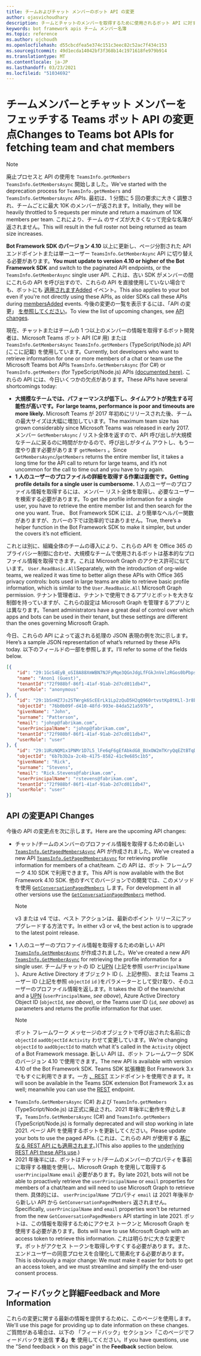 ```yaml
---
title: チームおよびチャット メンバーのボット API の変更
author: ojasvichoudhary
description: チームとチャットのメンバーを取得するために使用されるボット API に対する今後の変更と進行中の変更について説明します。
keywords: bot framework apis チーム メンバー名簿
ms.topic: reference
ms.author: ojchoudh
ms.openlocfilehash: d55cbcdfea5e374c151c3eec82c52ac7f434c153
ms.sourcegitcommit: 49d1ecda14042bf3f368b14c1971618fe979b914
ms.translationtype: MT
ms.contentlocale: ja-JP
ms.lasthandoff: 03/23/2021
ms.locfileid: "51034692"
---
```

# <a name="changes-to-teams-bot-apis-for-fetching-team-and-chat-members"></a><span data-ttu-id="0084e-104">チームメンバーとチャット メンバーをフェッチする Teams ボット API の変更点</span><span class="sxs-lookup"><span data-stu-id="0084e-104">Changes to Teams bot APIs for fetching team and chat members</span></span>

>[!NOTE]
> <span data-ttu-id="0084e-105">廃止プロセスと API の使用を `TeamsInfo.getMembers` `TeamsInfo.GetMembersAsync` 開始しました。</span><span class="sxs-lookup"><span data-stu-id="0084e-105">We've started with the deprecation process for `TeamsInfo.getMembers` and `TeamsInfo.GetMembersAsync` APIs.</span></span> <span data-ttu-id="0084e-106">最初は、1 分間に 5 回の要求に大きく調整され、チームごとに最大 10K のメンバーが返されます。</span><span class="sxs-lookup"><span data-stu-id="0084e-106">Initially, they will be heavily throttled to 5 requests per minute and return a maximum of 10K members per team.</span></span> <span data-ttu-id="0084e-107">これにより、チーム のサイズが大きくなって完全な名簿が返されません。</span><span class="sxs-lookup"><span data-stu-id="0084e-107">This will result in the full roster not being returned as team size increases.</span></span> 
> 
> <span data-ttu-id="0084e-108">**Bot Framework SDK のバージョン 4.10** 以上に更新し、ページ分割された API エンドポイントまたは単一ユーザー `TeamsInfo.GetMemberAsync` API に切り替える必要があります。</span><span class="sxs-lookup"><span data-stu-id="0084e-108">**You must update to version 4.10 or higher of the Bot Framework SDK** and switch to the paginated API endpoints, or the `TeamsInfo.GetMemberAsync` single user API.</span></span> <span data-ttu-id="0084e-109">これは、古い SDK がメンバーの間にこれらの API を呼び出すので、これらの API を直接使用していない場合でも、ボットにも [適用されますAdded](../bots/how-to/conversations/subscribe-to-conversation-events.md#team-members-added) イベント。</span><span class="sxs-lookup"><span data-stu-id="0084e-109">This also applies to your bot even if you're not directly using these APIs, as older SDKs call these APIs during [membersAdded](../bots/how-to/conversations/subscribe-to-conversation-events.md#team-members-added) events.</span></span> <span data-ttu-id="0084e-110">今後の変更の一覧を表示するには、「API の変更」 [を参照してください](team-chat-member-api-changes.md#api-changes)。</span><span class="sxs-lookup"><span data-stu-id="0084e-110">To view the list of upcoming changes, see [API changes](team-chat-member-api-changes.md#api-changes).</span></span> 

<span data-ttu-id="0084e-111">現在、チャットまたはチームの 1 つ以上のメンバーの情報を取得するボット開発者は、Microsoft Teams ボット API (C# 用) または `TeamsInfo.GetMembersAsync` `TeamsInfo.getMembers` (TypeScript/Node.js) API [(](../bots/how-to/get-teams-context.md#fetching-the-roster-or-user-profile)ここに記載) を使用しています。</span><span class="sxs-lookup"><span data-stu-id="0084e-111">Currently, bot developers who want to retrieve information for one or more members of a chat or team use the Microsoft Teams bot APIs `TeamsInfo.GetMembersAsync` (for C#) or `TeamsInfo.getMembers` (for TypeScript/Node.js) APIs [(documented here)](../bots/how-to/get-teams-context.md#fetching-the-roster-or-user-profile).</span></span> <span data-ttu-id="0084e-112">これらの API には、今日いくつかの欠点があります。</span><span class="sxs-lookup"><span data-stu-id="0084e-112">These APIs have several shortcomings today:</span></span>

* <span data-ttu-id="0084e-113">**大規模なチームでは、パフォーマンスが低下し、タイムアウトが発生する可能性が高いです。**</span><span class="sxs-lookup"><span data-stu-id="0084e-113">**For large teams, performance is poor and timeouts are more likely.**</span></span> <span data-ttu-id="0084e-114">Microsoft Teams が 2017 年初めにリリースされた後、チームの最大サイズは大幅に増加しています。</span><span class="sxs-lookup"><span data-stu-id="0084e-114">The maximum team size has grown considerably since Microsoft Teams was released in early 2017.</span></span> <span data-ttu-id="0084e-115">メンバー `GetMembersAsync` / リスト全体を返すので、API 呼び出しが大規模なチームに戻るのに時間がかかるので、呼び出しがタイム アウトし、もう一度やり直す必要があります `getMembers` 。</span><span class="sxs-lookup"><span data-stu-id="0084e-115">Since `GetMembersAsync`/`getMembers` returns the entire member list, it takes a long time for the API call to return for large teams, and it’s not uncommon for the call to time out and you have to try again.</span></span>
* <span data-ttu-id="0084e-116">**1 人のユーザーのプロファイルの詳細を取得する作業は面倒です。**</span><span class="sxs-lookup"><span data-stu-id="0084e-116">**Getting profile details for a single user is cumbersome.**</span></span> <span data-ttu-id="0084e-117">1 人のユーザーのプロファイル情報を取得するには、メンバー リスト全体を取得し、必要なユーザーを検索する必要があります。</span><span class="sxs-lookup"><span data-stu-id="0084e-117">To get the profile information for a single user, you have to retrieve the entire member list and then search for the one you want.</span></span> <span data-ttu-id="0084e-118">True、 Bot Framework SDK には、より簡単なヘルパー関数がありますが、カバーの下では効率的ではありません。</span><span class="sxs-lookup"><span data-stu-id="0084e-118">True, there’s a helper function in the Bot Framework SDK to make it simpler, but under the covers it’s not efficient.</span></span>

<span data-ttu-id="0084e-119">これとは別に、組織全体のチームの導入により、これらの API を Office 365 のプライバシー制御に合わせ、大規模なチームで使用されるボットは基本的なプロファイル情報を取得できます。これは Microsoft Graph のアクセス許可に似ています。 `User.ReadBasic.All`</span><span class="sxs-lookup"><span data-stu-id="0084e-119">Separately, with the introduction of org-wide teams, we realized it was time to better align these APIs with Office 365 privacy controls: bots used in large teams are able to retrieve basic profile information, which is similar to the `User.ReadBasic.All` Microsoft Graph permission.</span></span> <span data-ttu-id="0084e-120">テナント管理者は、テナントで使用できるアプリとボットを大きな制御を持っていますが、これらの設定は Microsoft Graph を管理するアプリとは異なります。</span><span class="sxs-lookup"><span data-stu-id="0084e-120">Tenant administrators have a great deal of control over which apps and bots can be used in their tenant, but these settings are different than the ones governing Microsoft Graph.</span></span>

<span data-ttu-id="0084e-121">今日、これらの API によって返される処理の JSON 表現の例を次に示します。</span><span class="sxs-lookup"><span data-stu-id="0084e-121">Here’s a sample JSON representation of what’s returned by these APIs today.</span></span> <span data-ttu-id="0084e-122">以下のフィールドの一部を参照します。</span><span class="sxs-lookup"><span data-stu-id="0084e-122">I’ll refer to some of the fields below.</span></span>

```json
[{
    "id": "29:1GcS4EyB_oSI8A88XmWBN7NJFyMqe3QGnJdgLfFGkJnVelzRGos0bPbpsfJjcbAD22bmKc4GMbrY2g4JDrrA8vM06X1-cHHle4zOE6U4ttcc",
    "name": "Anon1 (Guest)",
    "tenantId":"72f988bf-86f1-41af-91ab-2d7cd011db47",
    "userRole": "anonymous"
}, {
    "id": "29:1bSnHZ7Js2STWrgk6ScEErLk1Lp2zQuD5H2qQ960rtvstKp8tKLl-3r8b6DoW0QxZimuTxk_kupZ1DBMpvIQQUAZL-PNj0EORDvRZXy8kvWk",
    "objectId": "76b0b09f-d410-48fd-993e-84da521a597b",
    "givenName": "John",
    "surname": "Patterson",
    "email": "johnp@fabrikam.com",
    "userPrincipalName": "johnp@fabrikam.com",
    "tenantId":"72f988bf-86f1-41af-91ab-2d7cd011db47",
    "userRole": "user"
}, {
    "id": "29:1URzNQM1x1PNMr1D7L5_lFe6qF6gEfAbkdG8_BUxOW2mTKryQqEZtBTqDt10-MghkzjYDuUj4KG6nvg5lFAyjOLiGJ4jzhb99WrnI7XKriCs",
    "objectId": "6b7b3b2a-2c4b-4175-8582-41c9e685c1b5",
    "givenName": "Rick",
    "surname": "Stevens",
    "email": "Rick.Stevens@fabrikam.com",
    "userPrincipalName": "rstevens@fabrikam.com",
    "tenantId":"72f988bf-86f1-41af-91ab-2d7cd011db47",
    "userRole": "user"
}]
```

## <a name="api-changes"></a><span data-ttu-id="0084e-123">API の変更</span><span class="sxs-lookup"><span data-stu-id="0084e-123">API Changes</span></span>
<span data-ttu-id="0084e-124">今後の API の変更点を次に示します。</span><span class="sxs-lookup"><span data-stu-id="0084e-124">Here are the upcoming API changes:</span></span>

* <span data-ttu-id="0084e-125">チャット/チームのメンバーのプロファイル情報を取得するための新しい [`TeamsInfo.GetPagedMembersAsync`](../bots/how-to/get-teams-context.md#fetching-the-roster-or-user-profile) API が作成されました。</span><span class="sxs-lookup"><span data-stu-id="0084e-125">We've created a new API [`TeamsInfo.GetPagedMembersAsync`](../bots/how-to/get-teams-context.md#fetching-the-roster-or-user-profile) for retrieving profile information for members of a chat/team.</span></span> <span data-ttu-id="0084e-126">この API は、ボット フレームワーク 4.10 SDK で利用できます。</span><span class="sxs-lookup"><span data-stu-id="0084e-126">This API is now available with the Bot Framework 4.10 SDK.</span></span> <span data-ttu-id="0084e-127">他のすべてのバージョンでの開発では、このメソッドを使用 [`GetConversationPagedMembers`](/dotnet/api/microsoft.bot.connector.conversationsextensions.getconversationpagedmembersasync?view=botbuilder-dotnet-stable&preserve-view=true) します。</span><span class="sxs-lookup"><span data-stu-id="0084e-127">For development in all other versions use the [`GetConversationPagedMembers`](/dotnet/api/microsoft.bot.connector.conversationsextensions.getconversationpagedmembersasync?view=botbuilder-dotnet-stable&preserve-view=true) method.</span></span> 
  > [!NOTE]
  > <span data-ttu-id="0084e-128">v3 または v4 では、ベスト アクションは、最新のポイント リリースにアップグレードする方法です。</span><span class="sxs-lookup"><span data-stu-id="0084e-128">In either v3 or v4, the best action is to upgrade to the latest point release.</span></span> 
* <span data-ttu-id="0084e-129">1 人のユーザーのプロファイル情報を取得するための新しい API [`TeamsInfo.GetMemberAsync`](../bots/how-to/get-teams-context.md#get-single-member-details) が作成されました。</span><span class="sxs-lookup"><span data-stu-id="0084e-129">We've created a new API [`TeamsInfo.GetMemberAsync`](../bots/how-to/get-teams-context.md#get-single-member-details) for retrieving the profile information for a single user.</span></span> <span data-ttu-id="0084e-130">チーム/チャットの ID と[UPN](https://docs.microsoft.com/windows/win32/ad/naming-properties#userprincipalname) (上記を参照 `userPrincipalName` )、Azure Active Directory オブジェクト ID (、上記参照)、または Teams ユーザー ID (上記を参照 `objectId`  `id` )をパラメーターとして受け取り、そのユーザーのプロファイル情報を返します。</span><span class="sxs-lookup"><span data-stu-id="0084e-130">It takes the ID of the team/chat and a [UPN](https://docs.microsoft.com/windows/win32/ad/naming-properties#userprincipalname) (`userPrincipalName`, *see above*), Azure Active Directory Object ID (`objectId`, *see above*), or the Teams user ID (`id`, *see above*) as parameters and returns the profile information for that user.</span></span> 
  > [!NOTE]
  > <span data-ttu-id="0084e-131">ボット フレームワーク メッセージのオブジェクトで呼び出された名前に合 `objectId` `aadObjectId` `Activity` わせて変更しています。</span><span class="sxs-lookup"><span data-stu-id="0084e-131">We're changing `objectId` to `aadObjectId` to match what it's called in the `Activity` object of a Bot Framework message.</span></span> <span data-ttu-id="0084e-132">新しい API は、ボット フレームワーク SDK のバージョン 4.10 で使用できます。</span><span class="sxs-lookup"><span data-stu-id="0084e-132">The new API is available with version 4.10 of the Bot Framework SDK.</span></span> <span data-ttu-id="0084e-133">Teams SDK 拡張機能 Bot Framework 3.x でもすぐに利用できます。一方 [、REST](../bots/how-to/get-teams-context.md?get-single-member-details) エンドポイントを使用できます。</span><span class="sxs-lookup"><span data-stu-id="0084e-133">It will soon be available in the Teams SDK extension Bot Framework 3.x as well; meanwhile you can use the [REST](../bots/how-to/get-teams-context.md?get-single-member-details) endpoint.</span></span>
* <span data-ttu-id="0084e-134">`TeamsInfo.GetMembersAsync` (C#) および `TeamsInfo.getMembers` (TypeScript/Node.js) は正式に廃止され、2021 年後半に動作を停止します。</span><span class="sxs-lookup"><span data-stu-id="0084e-134">`TeamsInfo.GetMembersAsync` (C#) and `TeamsInfo.getMembers` (TypeScript/Node.js) is formally deprecated and will stop working in late 2021.</span></span> <span data-ttu-id="0084e-135">ページ API を使用するボットを更新してください。</span><span class="sxs-lookup"><span data-stu-id="0084e-135">Please update your bots to use the paged APIs.</span></span> <span data-ttu-id="0084e-136">(これは、これらの API が使用する [基になる REST API にも適用されます](../bots/how-to/get-teams-context.md)。)</span><span class="sxs-lookup"><span data-stu-id="0084e-136">(This also applies to the [underlying REST API these APIs use](../bots/how-to/get-teams-context.md).)</span></span>
* <span data-ttu-id="0084e-137">2021 年後半には、ボットはチャット/チームのメンバーのプロパティを事前に取得する機能を使用し、Microsoft Graph を使用して取得する `userPrincipalName` `email` 必要があります。</span><span class="sxs-lookup"><span data-stu-id="0084e-137">By late 2021, bots will not be able to proactively retrieve the `userPrincipalName` or `email` properties for members of a chat/team and will need to use Microsoft Graph to retrieve them.</span></span> <span data-ttu-id="0084e-138">具体的には、 `userPrincipalName` プロパティ `email` は 2021 年後半から新しい API から `GetConversationPagedMembers` 返されません。</span><span class="sxs-lookup"><span data-stu-id="0084e-138">Specifically, `userPrincipalName` and `email` properties won't be returned from the new `GetConversationPagedMembers` API starting in late 2021.</span></span> <span data-ttu-id="0084e-139">ボットは、この情報を取得するためにアクセス トークンと Microsoft Graph を使用する必要があります。</span><span class="sxs-lookup"><span data-stu-id="0084e-139">Bots will have to use Microsoft Graph with an access token to retrieve this information.</span></span> <span data-ttu-id="0084e-140">これは明らかに大きな変更です。ボットがアクセス トークンを取得しやすくする必要があります。また、エンドユーザーの同意プロセスを合理化して簡素化する必要があります。</span><span class="sxs-lookup"><span data-stu-id="0084e-140">This is obviously a major change: We must make it easier for bots to get an access token, and we must streamline and simplify the end-user consent process.</span></span>

## <a name="feedback-and-more-information"></a><span data-ttu-id="0084e-141">フィードバックと詳細</span><span class="sxs-lookup"><span data-stu-id="0084e-141">Feedback and More Information</span></span>
<span data-ttu-id="0084e-142">これらの変更に関する最新の情報を提供するために、このページを使用します。</span><span class="sxs-lookup"><span data-stu-id="0084e-142">We'll use this page for providing up to date information on these changes.</span></span> <span data-ttu-id="0084e-143">ご質問がある場合は、以下の 「フィードバック」セクション>「このページでフィードバックを送信 **する」を** 使用してください。</span><span class="sxs-lookup"><span data-stu-id="0084e-143">If you have questions, use the "Send feedback > on this page" in the **Feedback** section below.</span></span> 
